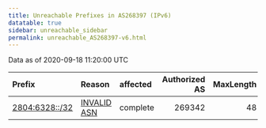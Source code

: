 ```yaml
---
title: Unreachable Prefixes in AS268397 (IPv6)
datatable: true
sidebar: unreachable_sidebar
permalink: unreachable_AS268397-v6.html
---
```


Data as of 2020-09-18 11:20:00 UTC


<div class="datatable-begin"></div>

| Prefix                                                 | Reason                                                                                                 | affected   |   Authorized AS |   MaxLength | Anchor                                         |   unreachable /48s |
|:-------------------------------------------------------|:-------------------------------------------------------------------------------------------------------|:-----------|----------------:|------------:|:-----------------------------------------------|-------------------:|
| [2804:6328::/32](https://stat.ripe.net/2804:6328::/32) | [INVALID ASN](https://rpki-validator.ripe.net/announcement-preview?asn=AS268397&prefix=2804:6328::/32) | complete   |          269342 |          48 | [LACNIC](unreachable_LACNIC_RPKI_Root-v6.html) |              65536 |

<div class="datatable-end"></div>